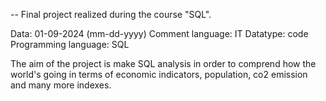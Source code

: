 -- Final project realized during the course "SQL".


Data: 01-09-2024 (mm-dd-yyyy)
Comment language: IT
Datatype: code
Programming language: SQL


The aim of the project is make SQL analysis in order to comprend how the world's going in terms of economic indicators, population, co2 emission and many more indexes.


